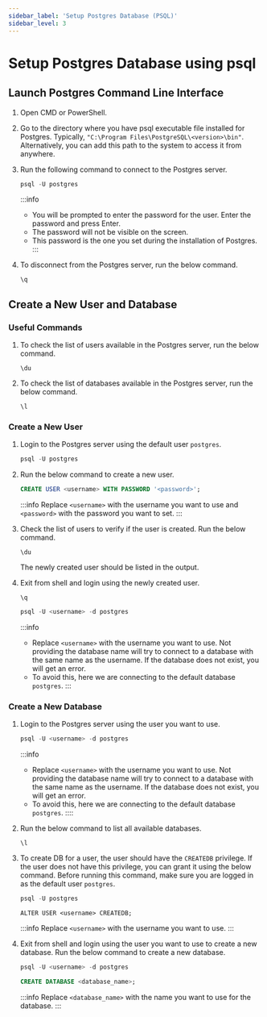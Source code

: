 ```yaml
---
sidebar_label: 'Setup Postgres Database (PSQL)'
sidebar_level: 3
---
```

# Setup Postgres Database using psql

## Launch Postgres Command Line Interface

1. Open CMD or PowerShell.

2. Go to the directory where you have psql executable file installed for Postgres. Typically,
   `"C:\Program Files\PostgreSQL\<version>\bin"`. Alternatively, you can add this path to the system to access it from
   anywhere.

3. Run the following command to connect to the Postgres server.

   ```powershell
   psql -U postgres
   ```

   :::info
   - You will be prompted to enter the password for the user. Enter the password and press Enter.
   - The password will not be visible on the screen.
   - This password is the one you set during the installation of Postgres.
   :::

4. To disconnect from the Postgres server, run the below command.

   ```shell
   \q
   ```

## Create a New User and Database

### Useful Commands

1. To check the list of users available in the Postgres server, run the below command.

   ```shell
   \du
   ```

2. To check the list of databases available in the Postgres server, run the below command.

   ```shell
   \l
   ```

### Create a New User

1. Login to the Postgres server using the default user `postgres`.

   ```powershell
   psql -U postgres
   ```

2. Run the below command to create a new user.

   ```sql
   CREATE USER <username> WITH PASSWORD '<password>';
   ```

   :::info
   Replace `<username>` with the username you want to use and `<password>` with the password you want to set.
   :::

3. Check the list of users to verify if the user is created. Run the below command.

   ```shell
   \du
   ```

   The newly created user should be listed in the output.

4. Exit from shell and login using the newly created user.

   ```shell
   \q
   ```

   ```powershell
   psql -U <username> -d postgres
   ```

   :::info
   - Replace `<username>` with the username you want to use. Not providing the database name will try to connect to
   a database with the same name as the username. If the database does not exist, you will get an error.
   - To avoid this, here we are connecting to the default database `postgres`.
   :::

### Create a New Database

1. Login to the Postgres server using the user you want to use.

   ```powershell
   psql -U <username> -d postgres
   ```

   :::info
   - Replace `<username>` with the username you want to use. Not providing the database name will try to connect to
   a database with the same name as the username. If the database does not exist, you will get an error.
   - To avoid this, here we are connecting to the default database `postgres`.
   ::::

2. Run the below command to list all available databases.

   ```shell
   \l
   ```

3. To create DB for a user, the user should have the `CREATEDB` privilege. If the user does not have this privilege, you
   can grant it using the below command. Before running this command, make sure you are logged in as the default user
   `postgres`.

   ```powershell
   psql -U postgres
   ```

   ```shell
   ALTER USER <username> CREATEDB;
   ```

   :::info
   Replace `<username>` with the username you want to use.
   :::

4. Exit from shell and login using the user you want to use to create a new database. Run the below command to create a
   new database.

   ```powershell
   psql -U <username> -d postgres
   ```

   ```sql
   CREATE DATABASE <database_name>;
   ```

   :::info
   Replace `<database_name>` with the name you want to use for the database.
   :::
